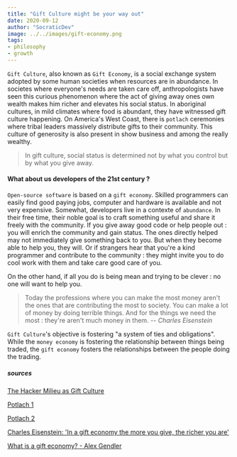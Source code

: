 ```yaml
---
title: "Gift Culture might be your way out"
date: 2020-09-12
author: "SocraticDev"
image: ../../images/gift-economy.png
tags:
- philosophy
- growth
---
```


``Gift Culture``, also known as ``Gift Economy``, is a social exchange system adopted by some human societies when resources are in abundance. In societes where everyone's needs are taken care off, anthropologists have seen this curious phenomenon where the act of giving away ones own wealth makes him richer and elevates his social status. In aboriginal cultures, in mild climates where food is abundant, they have witnessed gift culture happening. On America's West Coast, there is ``potlach`` ceremonies where tribal leaders massively distribute gifts to their community. This culture of generosity is also present in show business and among the really wealthy.

> In gift culture, social status is determined not by what you control but by what you give away.

#### What about us developers of the 21st century ?

``Open-source software`` is based on a ``gift economy``. Skilled programmers can easily find good paying jobs, computer and hardware is available and not very expensive. Somewhat, developers live in a contexte of ``abundance``. In their free time, their noble goal is to craft something useful and share it freely with the community. If you give away good code or help people out : you will enrich the community and gain status. The ones directly helped may not immediately give something back to you. But when they become able to help you, they will. Or if strangers hear that you're a kind programmer and contribute to the community : they might invite you to do cool work with them and take care good care of you. 

On the other hand, if all you do is being mean and trying to be clever : no one will want to help you.

> Today the professions where you can make the most money aren't the ones that are contributing the most to society. You can make a lot of money by doing terrible things. And for the things we need the most : they're aren't much money in them.
> <cite>-- Charles Eisenstein</cite>

``Gift Culture``'s objective is fostering "a system of ties and obligations". While the ``money economy`` is fostering the relationship between things being traded, the ``gift economy`` fosters the relationships between the people doing the trading.

##### sources

[The Hacker Milieu as Gift Culture](http://www.catb.org/~esr/writings/cathedral-bazaar/homesteading/ar01s06.html)

[Potlach 1](https://www.youtube.com/watch?v=N_gYjQw9Bf4)

[Potlach 2](https://www.youtube.com/watch?v=tpXNS-ZnKoQ)

[Charles Eisenstein: 'In a gift economy the more you give, the richer you are'](https://www.youtube.com/watch?v=6S1egXWYwXo)

[What is a gift economy? - Alex Gendler](https://www.youtube.com/watch?v=EaxjxICgahc)